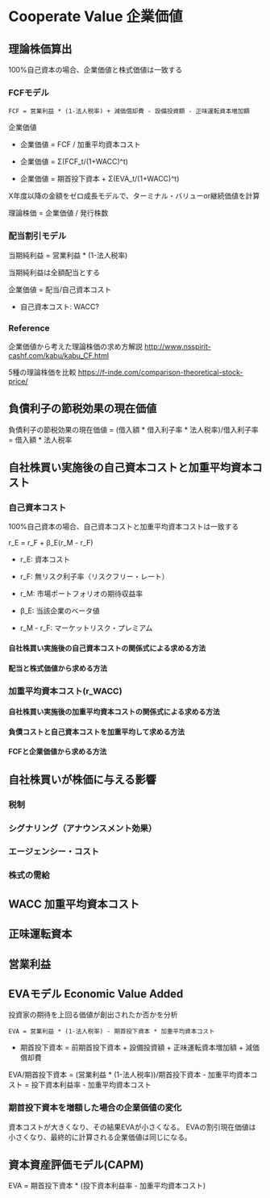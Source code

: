 # Cooperate Value 企業価値

## 理論株価算出

100%自己資本の場合、企業価値と株式価値は一致する

### FCFモデル
```
FCF = 営業利益 * (1-法人税率) + 減価償却費 - 設備投資額 - 正味運転資本増加額
```
企業価値
* 企業価値 = FCF / 加重平均資本コスト

* 企業価値 = Σ(FCF_t/(1+WACC)^t)

* 企業価値 = 期首投下資本 + Σ(EVA_t/(1+WACC)^t)

X年度以降の金額をゼロ成長モデルで、ターミナル・バリューor継続価値を計算

理論株価 = 企業価値 / 発行株数

### 配当割引モデル

当期純利益 = 営業利益 * (1-法人税率)

当期純利益は全額配当とする

企業価値 = 配当/自己資本コスト

* 自己資本コスト: WACC?

### Reference
企業価値から考えた理論株価の求め方解説
http://www.nsspirit-cashf.com/kabu/kabu_CF.html

5種の理論株価を比較
https://f-inde.com/comparison-theoretical-stock-price/

## 負債利子の節税効果の現在価値

負債利子の節税効果の現在価値 = (借入額 * 借入利子率 * 法人税率)/借入利子率 = 借入額 * 法人税率

## 自社株買い実施後の自己資本コストと加重平均資本コスト

### 自己資本コスト

100%自己資本の場合、自己資本コストと加重平均資本コストは一致する

r_E = r_F + β_E(r_M - r_F)

* r_E: 資本コスト
* r_F: 無リスク利子率（リスクフリー・レート）
* r_M: 市場ポートフォリオの期待収益率
* β_E: 当該企業のベータ値

* r_M - r_F: マーケットリスク・プレミアム

#### 自社株買い実施後の自己資本コストの関係式による求める方法

#### 配当と株式価値から求める方法

### 加重平均資本コスト(r_WACC)

#### 自社株買い実施後の加重平均資本コストの関係式による求める方法

#### 負債コストと自己資本コストを加重平均して求める方法

#### FCFと企業価値から求める方法

## 自社株買いが株価に与える影響

### 税制
### シグナリング（アナウンスメント効果）
### エージェンシー・コスト
### 株式の需給


## WACC 加重平均資本コスト
## 正味運転資本

## 営業利益

## EVAモデル Economic Value Added
投資家の期待を上回る価値が創出されたか否かを分析
```
EVA = 営業利益 * (1-法人税率) - 期首投下資本 * 加重平均資本コスト
```
* 期首投下資本 = 前期首投下資本 + 設備投資額 + 正味運転資本増加額 + 減価償却費


EVA/期首投下資本 = (営業利益 * (1-法人税率))/期首投下資本 - 加重平均資本コスト = 投下資本利益率 - 加重平均資本コスト

### 期首投下資本を増額した場合の企業価値の変化
資本コストが大きくなり、その結果EVAが小さくなる。
EVAの割引現在価値は小さくなり、最終的に計算される企業価値は同じになる。

## 資本資産評価モデル(CAPM)
EVA = 期首投下資本 * (投下資本利益率 - 加重平均資本コスト)
